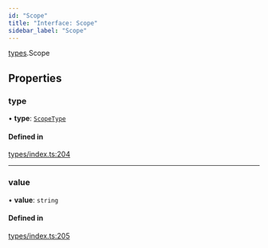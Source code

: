 ```yaml
---
id: "Scope"
title: "Interface: Scope"
sidebar_label: "Scope"
---
```


[types](../../../modules/Types/Types.md).Scope

## Properties

### type

• **type**: [`ScopeType`](../../../enums/Types/ScopeType/ScopeType.md)

#### Defined in

[types/index.ts:204](https://github.com/PolymeshAssociation/polymesh-sdk/blob/95f248df/src/types/index.ts#L204)

___

### value

• **value**: `string`

#### Defined in

[types/index.ts:205](https://github.com/PolymeshAssociation/polymesh-sdk/blob/95f248df/src/types/index.ts#L205)
